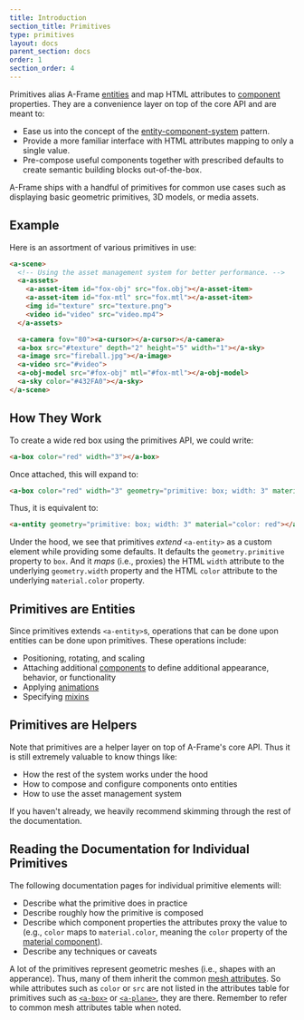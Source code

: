 ```yaml
---
title: Introduction
section_title: Primitives
type: primitives
layout: docs
parent_section: docs
order: 1
section_order: 4
---
```


Primitives alias A-Frame [entities](../core/entity.md) and map HTML attributes to [component](../core/component.md) properties. They are a convenience layer on top of the core API and are meant to:

- Ease us into the concept of the [entity-component-system](../core/) pattern.
- Provide a more familiar interface with HTML attributes mapping to only a single value.
- Pre-compose useful components together with prescribed defaults to create semantic building blocks out-of-the-box.

A-Frame ships with a handful of primitives for common use cases such as displaying basic geometric primitives, 3D models, or media assets.

## Example

Here is an assortment of various primitives in use:

```html
<a-scene>
  <!-- Using the asset management system for better performance. -->
  <a-assets>
    <a-asset-item id="fox-obj" src="fox.obj"></a-asset-item>
    <a-asset-item id="fox-mtl" src="fox.mtl"></a-asset-item>
    <img id="texture" src="texture.png">
    <video id="video" src="video.mp4">
  </a-assets>

  <a-camera fov="80"><a-cursor></a-cursor></a-camera>
  <a-box src="#texture" depth="2" height="5" width="1"></a-sky>
  <a-image src="fireball.jpg"></a-image>
  <a-video src="#video">
  <a-obj-model src="#fox-obj" mtl="#fox-mtl"></a-obj-model>
  <a-sky color="#432FA0"></a-sky>
</a-scene>
```

## How They Work

To create a wide red box using the primitives API, we could write:

```html
<a-box color="red" width="3"></a-box>
```

Once attached, this will expand to:

```html
<a-box color="red" width="3" geometry="primitive: box; width: 3" material="color: red"></a-box>
```

Thus, it is equivalent to:

```html
<a-entity geometry="primitive: box; width: 3" material="color: red"></a-entity>
```

Under the hood, we see that primitives *extend* `<a-entity>` as a custom element while providing some defaults. It defaults the `geometry.primitive` property to `box`. And it *maps* (i.e., proxies) the HTML `width` attribute to the underlying `geometry.width` property and the HTML `color` attribute to the underlying `material.color` property.

## Primitives are Entities

Since primitives extends `<a-entity>`s, operations that can be done upon entities can be done upon primitives. These operations include:

- Positioning, rotating, and scaling
- Attaching additional [components](../core/component.md) to define additional appearance, behavior, or functionality
- Applying [animations](../core/animation.md)
- Specifying [mixins](../core/mixin.md)

## Primitives are Helpers

Note that primitives are a helper layer on top of A-Frame's core API. Thus it is still extremely valuable to know things like:

- How the rest of the system works under the hood
- How to compose and configure components onto entities
- How to use the asset management system

If you haven't already, we heavily recommend skimming through the rest of the documentation.

## Reading the Documentation for Individual Primitives

The following documentation pages for individual primitive elements will:

- Describe what the primitive does in practice
- Describe roughly how the primitive is composed
- Describe which component properties the attributes proxy the value to (e.g., `color` maps to `material.color`, meaning the `color` property of the [material component](../components/material.md)).
- Describe any techniques or caveats

A lot of the primitives represent geometric meshes (i.e., shapes with an apperance). Thus, many of them inherit the common [mesh attributes](./mesh-attributes.md). So while attributes such as `color` or `src` are not listed in the attributes table for primitives such as [`<a-box>`](./a-box.md) or [`<a-plane>`](./a-plane.md), they are there. Remember to refer to common mesh attributes table when noted.

